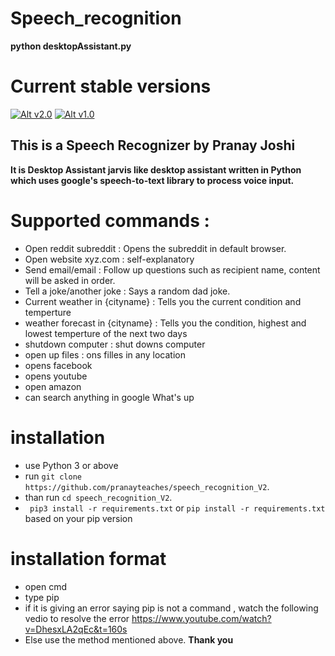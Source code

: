 # Speech_recognition
**python desktopAssistant.py**

# Current stable versions
[![Alt v2.0](https://img.shields.io/badge/release--2.0-ok-green.svg)](https://github.com/pranayteaches/Speech_recognition/releases/tag/2.0)  [![Alt v1.0](https://img.shields.io/badge/release--1.0-ok-green.svg)](https://github.com/pranayteaches/Speech_recognition/releases/tag/1.0)  

## This is a Speech Recognizer by Pranay Joshi
**It is Desktop Assistant jarvis like desktop assistant written in Python which uses google's speech-to-text library to process voice input.**
# Supported commands :

* Open reddit subreddit : Opens the subreddit in default browser.
* Open website xyz.com : self-explanatory
* Send email/email : Follow up questions such as recipient name, content will be asked in order.
* Tell a joke/another joke : Says a random dad joke.
* Current weather in {cityname} : Tells you the current condition and temperture
* weather forecast in {cityname} : Tells you the condition, highest and lowest temperture of the next two days
* shutdown computer : shut downs computer
* open up files : ons filles in any location
* opens facebook
* opens youtube
* open amazon
* can search anything in google
What's up

# installation
* use Python 3 or above
* run ```git clone https://github.com/pranayteaches/speech_recognition_V2```.
* than run ```cd speech_recognition_V2```.
* ``` pip3 install -r requirements.txt``` or ```pip install -r requirements.txt``` based on your pip version

# installation format
* open cmd
* type pip
* if it is giving an error saying pip is not a command , watch the following vedio to resolve the error
https://www.youtube.com/watch?v=DhesxLA2qEc&t=160s
* Else use the method mentioned above.
**Thank you**



